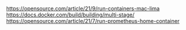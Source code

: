https://opensource.com/article/21/9/run-containers-mac-lima
https://docs.docker.com/build/building/multi-stage/
https://opensource.com/article/21/7/run-prometheus-home-container
